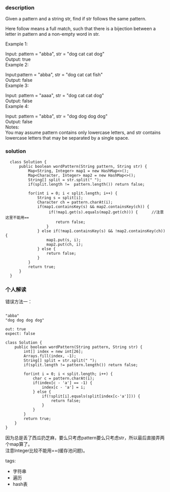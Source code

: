 ### description    
  Given a pattern and a string str, find if str follows the same pattern.  
    
  Here follow means a full match, such that there is a bijection between a letter in pattern and a non-empty word in str.  
    
  Example 1:  
    
  Input: pattern = "abba", str = "dog cat cat dog"  
  Output: true  
  Example 2:  
    
  Input:pattern = "abba", str = "dog cat cat fish"  
  Output: false  
  Example 3:  
    
  Input: pattern = "aaaa", str = "dog cat cat dog"  
  Output: false  
  Example 4:  
    
  Input: pattern = "abba", str = "dog dog dog dog"  
  Output: false  
  Notes:  
  You may assume pattern contains only lowercase letters, and str contains lowercase letters that may be separated by a single space.  
### solution    
```    
  class Solution {  
      public boolean wordPattern(String pattern, String str) {  
          Map<String, Integer> map1 = new HashMap<>();  
          Map<Character, Integer> map2 = new HashMap<>();  
          String[] split = str.split(" ");  
          if(split.length !=  pattern.length()) return false;  
    
          for(int i = 0; i < split.length; i++) {  
              String s = split[i];  
              Character ch = pattern.charAt(i);  
              if(map1.containsKey(s) && map2.containsKey(ch)) {  
                   if(!map1.get(s).equals(map2.get(ch))) {      //注意这里不能用==  
                      return false;  
                  }  
              } else if(!map1.containsKey(s) && !map2.containsKey(ch)) {  
                  map1.put(s, i);  
                  map2.put(ch, i);  
              } else {  
                  return false;  
              }  
          }  
          return true;  
      }  
  }  
```    
    
### 个人解读    
    
  错误方法一：  
  ```  
    
  "abba"  
  "dog dog dog dog"  
    
  out: true  
  expect: false  
    
  class Solution {  
      public boolean wordPattern(String pattern, String str) {  
          int[] index = new int[26];  
          Arrays.fill(index, -1);  
          String[] split = str.split(" ");  
          if(split.length != pattern.length()) return false;  
    
          for(int i = 0; i < split.length; i++) {  
              char c = pattern.charAt(i);  
              if(index[c - 'a'] == -1) {  
                  index[c - 'a'] = i;  
              } else {  
                  if(!split[i].equals(split[index[c-'a']])) {  
                      return false;  
                  }  
              }  
          }  
          return true;  
      }  
  }  
  ```  
    
  因为总是丢了西瓜扔芝麻，要么只考虑pattern要么只考虑str，所以最后直接弄两个map算了。  
  注意Integer比较不能用==(缓存池问题)。  
    
tags:    
  -  字符串  
  -  遍历  
  -  hash表  
